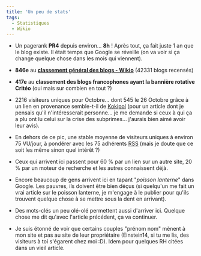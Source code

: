 ```yaml
---
title: 'Un peu de stats'
tags:
  - Statistiques
  - Wikio
---
```


- Un pagerank **PR4** depuis environ… **8h**&nbsp;! Après tout, ça fait juste 1
  an que le blog existe. Il était temps que Google se réveille (on va voir si ça
  change quelque chose dans les mois qui viennent).</p>

- **846e** au **[classement général des blogs - Wikio](http://www.wikio.fr/)**
  (42331 blogs recensés)

- **417e** au **classement des blogs francophones ayant la bannière rotative
  Critéo** (oui mais sur combien en tout&nbsp;?)

- 2216 visiteurs uniques pour Octobre… dont 545 le 26 Octobre grâce à un lien en
  provenance semble-t-il de [Kokipol](http://www.kopikol.net/?id=34147) (pour un
  article dont je pensais qu'il n'intéresserait personne… je me demande si ceux
  à qui ça a plu ont lu celui sur la crise des subprimes… j'aurais bien aimé
  avoir leur avis).

- En dehors de ce pic, une stable moyenne de visiteurs uniques à environ 75
  VU/jour, à pondérer avec les 75 adhérents
  <abbr title="Really Simple Syndication" lang="en">RSS</abbr> (mais je doute
  que ce soit les même sinon quel intérêt&nbsp;?)

- Ceux qui arrivent ici passent pour 60 % par un lien sur un autre site, 20 %
  par un moteur de recherche et les autres connaissent déjà.

- Encore beaucoup de gens arrivent ici en tapant &quot;_poisson lanterne_&quot;
  dans Google. Les pauvres, ils doivent être bien déçus (si quelqu'un me fait un
  vrai article sur le poisson lanterne, je m'engage à le publier pour qu'ils
  trouvent quelque chose à se mettre sous la dent en arrivant).

- Des mots-clés un peu olé-olé permettent aussi d'arriver ici. Quelque chose me
  dit qu'avec l'article précédent, ça va continuer.

- Je suis étonné de voir que certains couples &quot;prénom nom&quot; mènent à
  mon site et pas au site de leur propriétaire (Einstein14, si tu me lis, des
  visiteurs à toi s'égarent chez moi&nbsp;:D). Idem pour quelques RH citées dans
  un vieil article.
